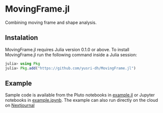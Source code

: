 # MovingFrame.jl

Combining moving frame and shape analysis.

## Instalation
MovingFrame.jl requires Julia version 0.1.0 or above. To install MovingFrame.jl run the following command inside a Julia session:

```julia
julia> using Pkg
julia> Pkg.add("https://github.com/yusri-dh/MovingFrame.jl")
```

## Example
Sample code is available from the Pluto notebooks in [example.jl](example.jl) or Jupyter notebooks in [example.ipynb](example.ipynb). The example can also run directly on the cloud on [Nextjournal](https://nextjournal.com/yusri/integrated-analysis-of-cell-shape-and-movement-in-moving-frame)
